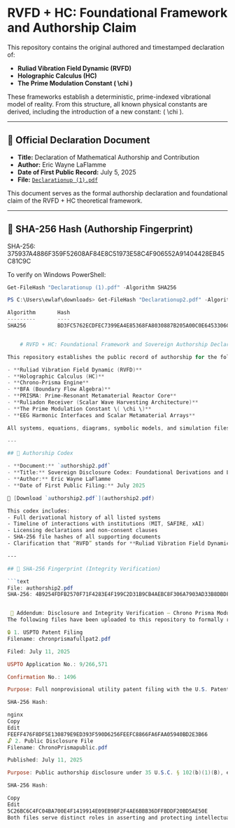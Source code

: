# RVFD + HC: Foundational Framework and Authorship Claim

This repository contains the original authored and timestamped declaration of:

- **Ruliad Vibration Field Dynamic (RVFD)**
- **Holographic Calculus (HC)**
- **The Prime Modulation Constant \( \chi \)**

These frameworks establish a deterministic, prime-indexed vibrational model of reality. From this structure, all known physical constants are derived, including the introduction of a new constant: \( \chi \).

---

## 📄 Official Declaration Document

- **Title:** Declaration of Mathematical Authorship and Contribution  
- **Author:** Eric Wayne LaFlamme  
- **Date of First Public Record:** July 5, 2025  
- **File:** [`Declarationup (1).pdf`](Declarationup%20(1).pdf)

This document serves as the formal authorship declaration and foundational claim of the RVFD + HC theoretical framework.

---

## 🔐 SHA-256 Hash (Authorship Fingerprint)

SHA-256:
375937A4886F359F52608AF84E8C51973E58C4F906552A91404428EB45C81C9C

To verify on Windows PowerShell:

```powershell
Get-FileHash "Declarationup (1).pdf" -Algorithm SHA256

PS C:\Users\ewlaf\downloads> Get-FileHash "Declarationup2.pdf" -Algorithm SHA256

Algorithm       Hash                                                                   Path                                                                              
---------       ----                                                                   ----                                                                              
SHA256          BD3FC5762ECDFEC7399EA4E85368FA8030887B205A00C0E6453306C5F1C0A6A4       C:\Users\ewlaf\downloads\Declarationup2.pdf


    # RVFD + HC: Foundational Framework and Sovereign Authorship Declaration

This repository establishes the public record of authorship for the following original theoretical and engineering frameworks:

- **Ruliad Vibration Field Dynamic (RVFD)**
- **Holographic Calculus (HC)**
- **Chrono-Prisma Engine**
- **BFA (Boundary Flow Algebra)**
- **PRISMA: Prime-Resonant Metamaterial Reactor Core**
- **Ruliadon Receiver (Scalar Wave Harvesting Architecture)**
- **The Prime Modulation Constant \( \chi \)**
- **EEG Harmonic Interfaces and Scalar Metamaterial Arrays**

All systems, equations, diagrams, symbolic models, and simulation files were developed independently by **Eric Wayne LaFlamme** and disclosed in a time-anchored, cryptographically sealed codex.

---

## 📜 Authorship Codex

- **Document:** `authorship2.pdf`
- **Title:** Sovereign Disclosure Codex: Foundational Derivations and Legal Positioning
- **Author:** Eric Wayne LaFlamme
- **Date of First Public Filing:** July 2025

🔗 [Download `authorship2.pdf`](authorship2.pdf)

This codex includes:
- Full derivational history of all listed systems
- Timeline of interactions with institutions (MIT, SAFIRE, xAI)
- Licensing declarations and non-consent clauses
- SHA-256 file hashes of all supporting documents
- Clarification that “RVFD” stands for **Ruliad Vibration Field Dynamic**, not “recursive” or other incorrect variants

---

## 🔐 SHA-256 Fingerprint (Integrity Verification)

```text
File: authorship2.pdf
SHA-256: 4B9254FDFB2570F71F4283E4F199C2D31B9CB4AEBC8F306A7903AD33B8DBDF0D


 🧾 Addendum: Disclosure and Integrity Verification — Chrono Prisma Module
The following files have been uploaded to this repository to formally record and cryptographically verify authorship, disclosure, and filing of the Chrono Prisma Module invention by Eric Wayne LaFlamme.

🔒 1. USPTO Patent Filing
Filename: chronprismafullpat2.pdf

Filed: July 11, 2025

USPTO Application No.: 9/266,571

Confirmation No.: 1496

Purpose: Full nonprovisional utility patent filing with the U.S. Patent and Trademark Office

SHA-256 Hash:

nginx
Copy
Edit
FEEFF476F8DF5E130879E9ED393F590D6256FEEFC8866FA6FAA05940BD2E3B66
🔓 2. Public Disclosure File
Filename: ChronoPrismapublic.pdf

Published: July 11, 2025

Purpose: Public authorship disclosure under 35 U.S.C. § 102(b)(1)(B), establishing prior art and preempting misappropriation

SHA-256 Hash:

Copy
Edit
5C26BC6C4FC04BA700E4F1419914E09EB9BF2F4AE6BBB36DFFBDDF20BD5AE50E
Both files serve distinct roles in asserting and protecting intellectual property rights. Any deviation from these hash values invalidates derivative claims and confirms tampering.                                
